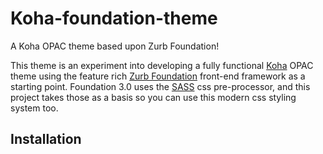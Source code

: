 Koha-foundation-theme
=====================
A Koha OPAC theme based upon Zurb Foundation!

This theme is an experiment into developing a fully functional [Koha](http://koha-community.org/ "Koha Community") OPAC theme using the feature rich [Zurb Foundation](http://foundation.zurb.com/ "Zurb Foundation") front-end framework as a starting point.  Foundation 3.0 uses the [SASS](http://sass-lang.com/ "Syntactically Awesome Stylesheets") css pre-processor, and this project takes those as a basis so you can use this modern css styling system too.

Installation
------------

